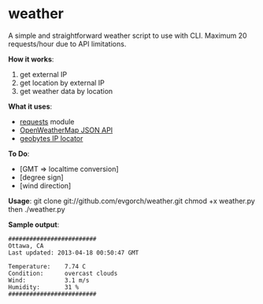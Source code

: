 weather
=======

A simple and straightforward weather script to use with CLI.
Maximum 20 requests/hour due to API limitations.

**How it works**:

1. get external IP
2. get location by external IP
3. get weather data by location

**What it uses**:
* [requests](http://docs.python-requests.org/) module
* [OpenWeatherMap JSON API](http://openweathermap.org/wiki/API/JSON_API)
* [geobytes IP locator](http://www.geobytes.com/IpLocator.htm?GetLocation)

**To Do**:
- [GMT => localtime conversion]
- [degree sign]
- [wind direction]

**Usage**:
	 git clone git://github.com/evgorch/weather.git
	 chmod +x weather.py 
then
	 ./weather.py

**Sample output**:

	#########################
	Ottawa, CA
	Last updated: 2013-04-18 00:50:47 GMT

	Temperature:	7.74 C
	Condition:		overcast clouds
	Wind:			3.1 m/s
	Humidity:		31 %
	#########################
